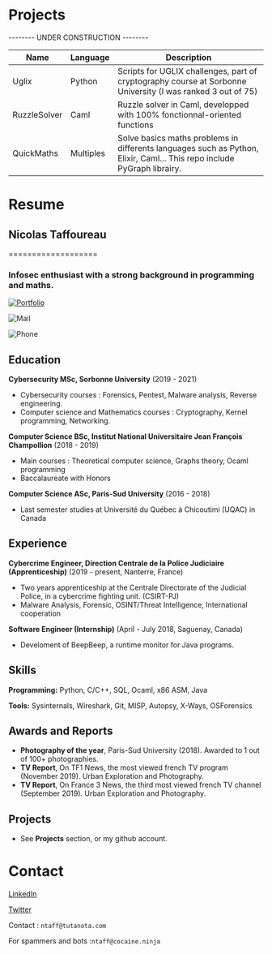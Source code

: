 # Projects

-------- UNDER CONSTRUCTION --------

| Name | Language | Description
| ------ | ----------- | ----------- |
| Uglix        | Python    | Scripts for UGLIX challenges, part of cryptography course at Sorbonne University (I was ranked 3 out of 75) |
| RuzzleSolver | Caml      | Ruzzle solver in Caml, developped with 100% fonctionnal-oriented functions |
| QuickMaths   | Multiples | Solve basics maths problems in differents languages such as Python, Elixir, Caml... This repo include PyGraph librairy.

# Resume

## Nicolas Taffoureau
===================

### Infosec enthusiast with a strong background in programming and maths. 
 [![Portfolio](https://img.shields.io/badge/Portfolio-ntaff.github.io-brightgreen.svg)](https://ntaff.github.io) 
 
 ![Mail](https://img.shields.io/badge/Contact-ntaff%40tutanota.com-red.svg) 
 
 ![Phone](https://img.shields.io/badge/Phone-Available%20on%20demand-lightgrey.svg)


Education
---------
**Cybersecurity MSc, Sorbonne University** (2019 - 2021)

- Cybersecurity courses : Forensics, Pentest, Malware analysis, Reverse engineering. 
- Computer science and Mathematics courses : Cryptography, Kernel programming, Networking.

**Computer Science BSc, Institut National Universitaire Jean François Champollion** (2018 - 2019)

- Main courses : Theoretical computer science, Graphs theory, Ocaml programming
- Baccalaureate with Honors

**Computer Science ASc, Paris-Sud University** (2016 - 2018)

- Last semester studies at Université du Québec à Chicoutimi (UQAC) in Canada

Experience
---------
**Cybercrime Engineer, Direction Centrale de la Police Judiciaire (Apprenticeship)** (2019 - present, Nanterre, France)

- Two years apprenticeship at the Centrale Directorate of the Judicial Police, in a cybercrime fighting unit. (CSIRT-PJ)
- Malware Analysis, Forensic, OSINT/Threat Intelligence, International cooperation

**Software Engineer (Internship)** (April - July 2018, Saguenay, Canada)

- Develoment of BeepBeep, a runtime monitor for Java programs.

Skills
------
**Programming:** Python, C/C++, SQL, Ocaml, x86 ASM, Java

**Tools:** Sysinternals, Wireshark, Git, MISP, Autopsy, X-Ways, OSForensics

Awards and Reports
------
- **Photography of the year**, Paris-Sud University (2018). Awarded to 1 out of 100+ photographies.
- **TV Report**, On TF1 News, the most viewed french TV program (November 2019). Urban Exploration and Photography.
- **TV Report**, On France 3 News, the third most viewed french TV channel (September 2019). Urban Exploration and Photography.

Projects
--------

- See **Projects** section, or my github account.


# Contact

[LinkedIn](https://www.linkedin.com/in/nicolas-taffoureau-66a717109/)

[Twitter](https://twitter.com/_ntaff)

Contact  : `ntaff@tutanota.com`

For spammers and bots :`ntaff@cocaine.ninja`
